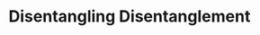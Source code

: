 ---
title: "Disentangling Disentanglement"
year: 2018
pdf_url: "http://bayesiandeeplearning.org/2018/papers/79.pdf"
category: "vision"
author_list: "Emile Mathieu, Tom Rainforth, N. Siddharth, Yee Whye Teh"
grant: "MURI"
pub_in: "NeurIPS Workshop on Bayesian Deep Learning"
---
